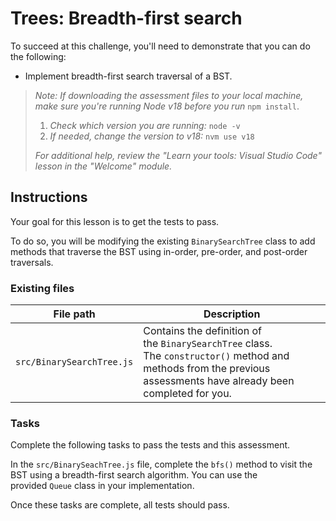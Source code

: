 # Trees: Breadth-first search

To succeed at this challenge, you'll need to demonstrate that you can do the following:

- Implement breadth-first search traversal of a BST.

> *Note: If downloading the assessment files to your local machine, make sure you're running Node v18 before you run* `npm install`.
>
> 1.  *Check which version you are running:* `node -v`
> 2.  *If needed, change the version to v18:* `nvm use v18`
>
> _For additional help, review the "Learn your tools: Visual Studio Code" lesson in the "Welcome" module._

## Instructions

Your goal for this lesson is to get the tests to pass.

To do so, you will be modifying the existing `BinarySearchTree` class to add methods that traverse the BST using in-order, pre-order, and post-order traversals.

### Existing files

| File path                 | Description                                                                                                                                                        |
| ------------------------- | ------------------------------------------------------------------------------------------------------------------------------------------------------------------ |
| `src/BinarySearchTree.js` | Contains the definition of the `BinarySearchTree` class. The `constructor()` method and methods from the previous assessments have already been completed for you. |

### Tasks

Complete the following tasks to pass the tests and this assessment.

In the `src/BinarySeachTree.js` file, complete the `bfs()` method to visit the BST using a breadth-first search algorithm. You can use the provided `Queue` class in your implementation.

Once these tasks are complete, all tests should pass.
